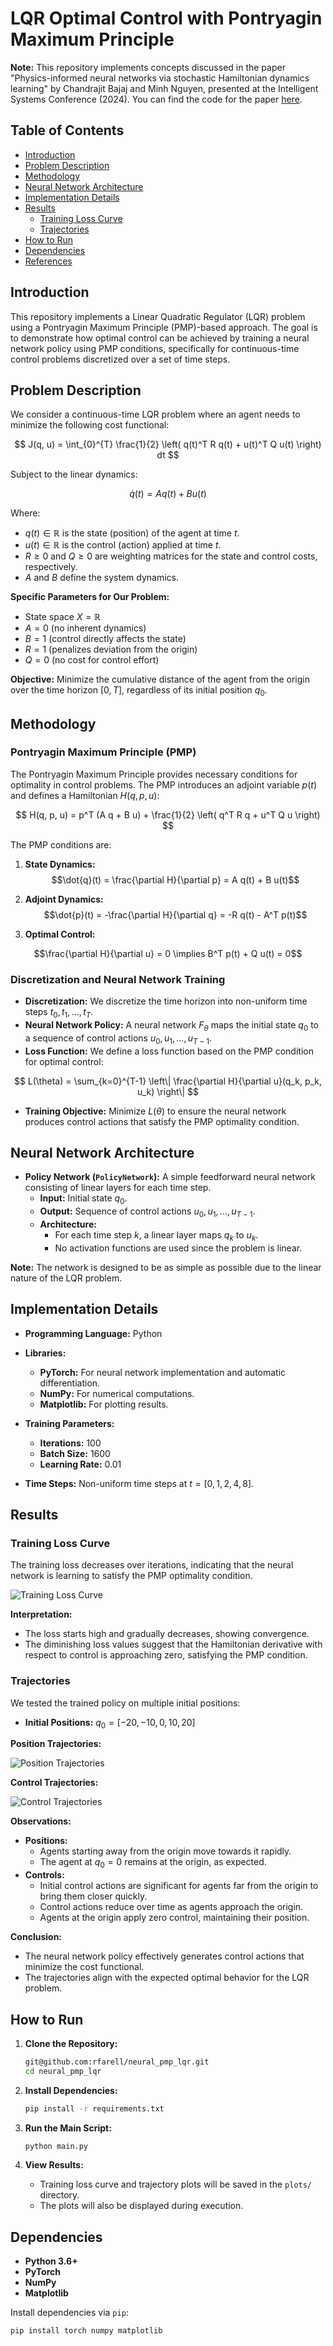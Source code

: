 # LQR Optimal Control with Pontryagin Maximum Principle

**Note:** This repository implements concepts discussed in the paper "Physics-informed neural networks via stochastic Hamiltonian dynamics learning" by Chandrajit Bajaj and Minh Nguyen, presented at the Intelligent Systems Conference (2024). You can find the code for the paper [here](https://github.com/mpnguyen2/neural_pmp).

## Table of Contents

- [Introduction](#introduction)
- [Problem Description](#problem-description)
- [Methodology](#methodology)
- [Neural Network Architecture](#neural-network-architecture)
- [Implementation Details](#implementation-details)
- [Results](#results)
  - [Training Loss Curve](#training-loss-curve)
  - [Trajectories](#trajectories)
- [How to Run](#how-to-run)
- [Dependencies](#dependencies)
- [References](#references)

## Introduction

This repository implements a Linear Quadratic Regulator (LQR) problem using a Pontryagin Maximum Principle (PMP)-based approach. The goal is to demonstrate how optimal control can be achieved by training a neural network policy using PMP conditions, specifically for continuous-time control problems discretized over a set of time steps.

## Problem Description

We consider a continuous-time LQR problem where an agent needs to minimize the following cost functional:

$$
J(q, u) = \int_{0}^{T} \frac{1}{2} \left( q(t)^T R q(t) + u(t)^T Q u(t) \right) dt
$$

Subject to the linear dynamics:

$$
\dot{q}(t) = A q(t) + B u(t)
$$

Where:

- $q(t) \in \mathbb{R}$ is the state (position) of the agent at time $t$.
- $u(t) \in \mathbb{R}$ is the control (action) applied at time $t$.
- $R \geq 0$ and $Q \geq 0$ are weighting matrices for the state and control costs, respectively.
- $A$ and $B$ define the system dynamics.

**Specific Parameters for Our Problem:**

- State space $X = \mathbb{R}$
- $A = 0$ (no inherent dynamics)
- $B = 1$ (control directly affects the state)
- $R = 1$ (penalizes deviation from the origin)
- $Q = 0$ (no cost for control effort)

**Objective:** Minimize the cumulative distance of the agent from the origin over the time horizon $[0, T]$, regardless of its initial position $q_0$.

## Methodology

### Pontryagin Maximum Principle (PMP)

The Pontryagin Maximum Principle provides necessary conditions for optimality in control problems. The PMP introduces an adjoint variable $p(t)$ and defines a Hamiltonian $H(q, p, u)$:

$$
H(q, p, u) = p^T (A q + B u) + \frac{1}{2} \left( q^T R q + u^T Q u \right)
$$

The PMP conditions are:

1. **State Dynamics:**
$$\dot{q}(t) = \frac{\partial H}{\partial p} = A q(t) + B u(t)$$

2. **Adjoint Dynamics:**
$$\dot{p}(t) = -\frac{\partial H}{\partial q} = -R q(t) - A^T p(t)$$

3. **Optimal Control:**

$$\frac{\partial H}{\partial u} = 0 \implies B^T p(t) + Q u(t) = 0$$

### Discretization and Neural Network Training

- **Discretization:** We discretize the time horizon into non-uniform time steps $t_0, t_1, ..., t_T$.
- **Neural Network Policy:** A neural network $F_{\theta}$ maps the initial state $q_0$ to a sequence of control actions $u_0, u_1, ..., u_{T-1}$.
- **Loss Function:** We define a loss function based on the PMP condition for optimal control:

$$
L(\theta) = \sum_{k=0}^{T-1} \left\| \frac{\partial H}{\partial u}(q_k, p_k, u_k) \right\|
$$

- **Training Objective:** Minimize $L(\theta)$ to ensure the neural network produces control actions that satisfy the PMP optimality condition.

## Neural Network Architecture

- **Policy Network (`PolicyNetwork`):** A simple feedforward neural network consisting of linear layers for each time step.
  - **Input:** Initial state $q_0$.
  - **Output:** Sequence of control actions $u_0, u_1, ..., u_{T-1}$.
  - **Architecture:**
    - For each time step $k$, a linear layer maps $q_k$ to $u_k$.
    - No activation functions are used since the problem is linear.

**Note:** The network is designed to be as simple as possible due to the linear nature of the LQR problem.

## Implementation Details

- **Programming Language:** Python
- **Libraries:**
  - **PyTorch:** For neural network implementation and automatic differentiation.
  - **NumPy:** For numerical computations.
  - **Matplotlib:** For plotting results.

- **Training Parameters:**
  - **Iterations:** 100
  - **Batch Size:** 1600
  - **Learning Rate:** 0.01

- **Time Steps:** Non-uniform time steps at $t = [0, 1, 2, 4, 8]$.

## Results

### Training Loss Curve

The training loss decreases over iterations, indicating that the neural network is learning to satisfy the PMP optimality condition.

![Training Loss Curve](plots/loss_curve.png)

**Interpretation:**

- The loss starts high and gradually decreases, showing convergence.
- The diminishing loss values suggest that the Hamiltonian derivative with respect to control is approaching zero, satisfying the PMP condition.

### Trajectories

We tested the trained policy on multiple initial positions:

- **Initial Positions:** $q_0 = [-20, -10, 0, 10, 20]$

**Position Trajectories:**

![Position Trajectories](plots/position_trajectories.png)

**Control Trajectories:**

![Control Trajectories](plots/control_trajectories.png)

**Observations:**

- **Positions:**
  - Agents starting away from the origin move towards it rapidly.
  - The agent at $q_0 = 0$ remains at the origin, as expected.
- **Controls:**
  - Initial control actions are significant for agents far from the origin to bring them closer quickly.
  - Control actions reduce over time as agents approach the origin.
  - Agents at the origin apply zero control, maintaining their position.

**Conclusion:**

- The neural network policy effectively generates control actions that minimize the cost functional.
- The trajectories align with the expected optimal behavior for the LQR problem.

## How to Run

1. **Clone the Repository:**

   ```bash
   git@github.com:rfarell/neural_pmp_lqr.git
   cd neural_pmp_lqr
   ```

2. **Install Dependencies:**

   ```bash
   pip install -r requirements.txt
   ```

3. **Run the Main Script:**

   ```bash
   python main.py
   ```

4. **View Results:**

   - Training loss curve and trajectory plots will be saved in the `plots/` directory.
   - The plots will also be displayed during execution.

## Dependencies

- **Python 3.6+**
- **PyTorch**
- **NumPy**
- **Matplotlib**

Install dependencies via `pip`:

```bash
pip install torch numpy matplotlib
```
